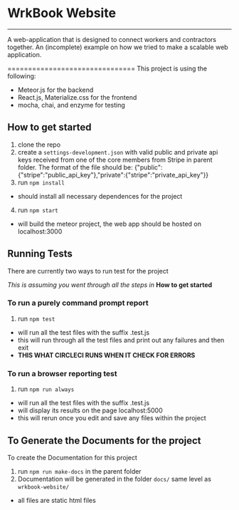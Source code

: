 # WrkBook Website
---------------
A web-application that is designed to connect workers and contractors together.
An (incomplete) example on how we tried to make a scalable web application.

===============================
This project is using the following:

* Meteor.js for the backend
* React.js, Materialize.css for the frontend
* mocha, chai, and enzyme for testing

## How to get started
1. clone the repo
2. create a `settings-development.json` with valid public and private api keys received from one of the core members from Stripe in parent folder. The format of the file should be: {"public":{"stripe":"public_api_key"},"private":{"stripe":"private_api_key"}}
3. run `npm install`
  * should install all necessary dependences for the project
4. run `npm start`
  * will build the meteor project, the web app should be hosted on localhost:3000

## Running Tests
There are currently two ways to run test for the project

<i> This is assuming you went through all the steps in </i><b>How to get started</b>
### To run a purely command prompt report
1. run `npm test`
  * will run all the test files  with the suffix .test.js
  * this will run through all the test files and print out any failures and then exit
  * <b> THIS WHAT CIRCLECI RUNS WHEN IT CHECK FOR ERRORS </b>

### To run a browser reporting test
1. run `npm run always`
  * will run all the test files  with the suffix .test.js
  * will display its results on the page localhost:5000
  * this will rerun once you edit  and save any files within the project

## To Generate the Documents for the project
To create the Documentation for this project
1. run ` npm run make-docs ` in the parent folder
2. Documentation will be generated in the folder `docs/` same level as `wrkbook-website/`
  * all files are static html files
